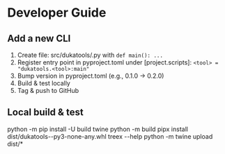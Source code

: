 # Developer Guide

## Add a new CLI
1) Create file: src/dukatools/<tool>.py with `def main(): ...`
2) Register entry point in pyproject.toml under [project.scripts]: `<tool> = "dukatools.<tool>:main"`
3) Bump version in pyproject.toml (e.g., 0.1.0 -> 0.2.0)
4) Build & test locally
5) Tag & push to GitHub 

## Local build & test
python -m pip install -U build twine
python -m build
pipx install dist/dukatools-<ver>-py3-none-any.whl
treex --help
python -m twine upload dist/*
